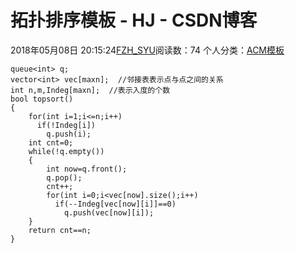 # 拓扑排序模板 - HJ - CSDN博客
2018年05月08日 20:15:24[FZH_SYU](https://me.csdn.net/feizaoSYUACM)阅读数：74
个人分类：[ACM模板](https://blog.csdn.net/feizaoSYUACM/article/category/6364160)
```
queue<int> q;  
vector<int> vec[maxn];  //邻接表表示点与点之间的关系 
int n,m,Indeg[maxn];  //表示入度的个数 
bool topsort()
{
	for(int i=1;i<=n;i++)
	  if(!Indeg[i])
	    q.push(i);
	int cnt=0;
	while(!q.empty())
	{
		int now=q.front();
		q.pop();
		cnt++;
		for(int i=0;i<vec[now].size();i++)
		  if(--Indeg[vec[now][i]]==0)
		    q.push(vec[now][i]);
	}
	return cnt==n;
}
```
